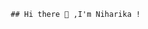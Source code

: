                                   ## Hi there 👋 ,I'm Niharika !

<!--
**Niharika-002/Niharika-002** is a ✨ _special_ ✨ repository because its `README.md` (this file) appears on your GitHub profile.

### Here are some ideas to get you started:

- 🔭 I’m currently working on data science, big data - Spark, ML, SQL, and many more
- 🌱 I’m currently learning CNN for my next project on Emotion Detection
- 👯 I’m looking to collaborate with startups on their data science projects
- 🤔 I’m looking for help with working on google colab and Deep learning
- 📫 How to reach me: niharikap958@gmail.com

